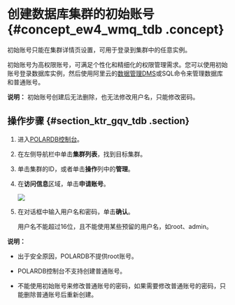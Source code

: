 # 创建数据库集群的初始账号 {#concept_ew4_wmq_tdb .concept}

初始账号只能在集群详情页设置，可用于登录到集群中的任意实例。

初始账号为高权限账号，可满足个性化和精细化的权限管理需求。您可以使用初始账号登录数据库实例，然后使用阿里云的[数据管理DMS](https://help.aliyun.com/knowledge_detail/52065.html)或SQL命令来管理数据库和普通账号。

**说明：** 初始账号创建后无法删除，也无法修改用户名，只能修改密码。

## 操作步骤 {#section_ktr_gqv_tdb .section}

1.  进入[POLARDB控制台](https://polardb.console.aliyun.com)。

2.  在左侧导航栏中单击**集群列表**，找到目标集群。

3.  单击集群的ID，或者单击**操作**列中的**管理**。

4.  在**访问信息**区域，单击**申请账号**。

    ![](http://static-aliyun-doc.oss-cn-hangzhou.aliyuncs.com/assets/img/3016/2081_zh-CN.png)

5.  在对话框中输入用户名和密码，单击**确认**。

    用户名不能超过16位，且不能使用某些预留的用户名，如root、admin。


**说明：** 

-   出于安全原因，POLARDB不提供root账号。

-   POLARDB控制台不支持创建普通账号。

-   不能使用初始账号来修改普通账号的密码，如果需要修改普通账号的密码，只能删除普通账号后重新创建。


